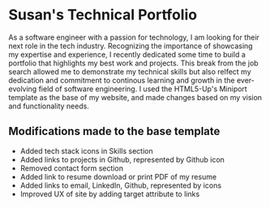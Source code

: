 # Susan's Technical Portfolio

As a software engineer with a passion for technology, I am looking for their next role in the tech industry. Recognizing the importance of showcasing my expertise and experience, I recently dedicated some time to build a portfolio that highlights my best work and projects. This break from the job search allowed me to demonstrate my technical skills but also relfect my dedication and commitment to continous learning and growth in the ever-evolving field of software engineering. I used the HTML5-Up's Miniport template as the base of my website, and made changes based on my vision and functionality needs.

## Modifications made to the base template

- Added tech stack icons in Skills section
- Added links to projects in Github, represented by Github icon
- Removed contact form section
- Added link to resume download or print PDF of my resume
- Added links to email, LinkedIn, Github, represented by icons
- Improved UX of site by adding target attribute to links
